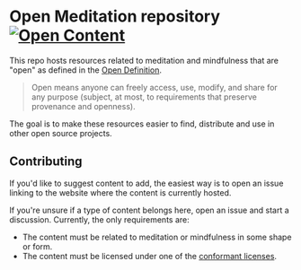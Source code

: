 # Open Meditation repository [![Open Content](https://opendefinition.org/assets.okfn.org/images/ok_buttons/oc_80x15_blue.png "Open Content")](https://opendefinition.org/)

This repo hosts resources related to meditation and mindfulness that are "open" as defined in the [Open Definition](https://opendefinition.org/).

> Open means anyone can freely access, use, modify, and share for any purpose (subject, at most, to requirements that preserve provenance and openness).

The goal is to make these resources easier to find, distribute and use in other open source projects.

## Contributing

If you'd like to suggest content to add, the easiest way is to open an issue linking to the website where the content is currently hosted.

If you're unsure if a type of content belongs here, open an issue and start a discussion. Currently, the only requirements are:

- The content must be related to meditation or mindfulness in some shape or form.
- The content must be licensed under one of the [conformant licenses](https://opendefinition.org/licenses/).
